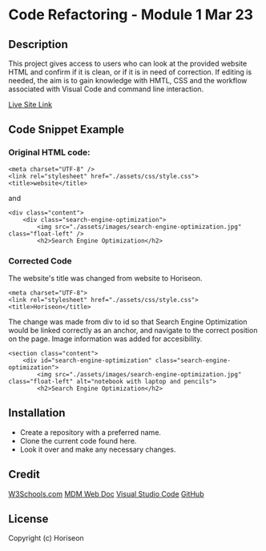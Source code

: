 # Code Refactoring - Module 1 Mar 23


## Description

This project gives access to users who can look at the provided website HTML and confirm if it is clean,
or if it is in need of correction. If editing is needed, the aim is to gain knowledge with HMTL, CSS and 
the workflow associated with Visual Code and command line interaction.

[Live Site Link](https://kkitenge.github.io/refactor-starter-code)

## Code Snippet Example

### Original HTML code:

    <meta charset="UTF-8" />
    <link rel="stylesheet" href="./assets/css/style.css">
    <title>website</title>

and

    <div class="content">
        <div class="search-engine-optimization">
            <img src="./assets/images/search-engine-optimization.jpg" class="float-left" />
            <h2>Search Engine Optimization</h2>
            

### Corrected Code

The website's title was changed from website to Horiseon.

    <meta charset="UTF-8">
    <link rel="stylesheet" href="./assets/css/style.css">
    <title>Horiseon</title>


The change was made from div to id so that Search Engine Optimization would be linked correctly as an anchor, and navigate to the correct position on the page. Image information was added for accesibility.

    <section class="content">
        <div id="search-engine-optimization" class="search-engine-optimization">
            <img src="./assets/images/search-engine-optimization.jpg" class="float-left" alt="notebook with laptop and pencils">
            <h2>Search Engine Optimization</h2>  


## Installation

* Create a repository with a preferred name.
* Clone the current code found here.
* Look it over and make any necessary changes.


## Credit

[W3Schools.com](https://www.w3schools.com)
[MDM Web Doc](https://developer.mozilla.org/en-US)
[Visual Studio Code](https://code.visualstudio.com)
[GitHub](https://github.com)

## License

Copyright (c) Horiseon